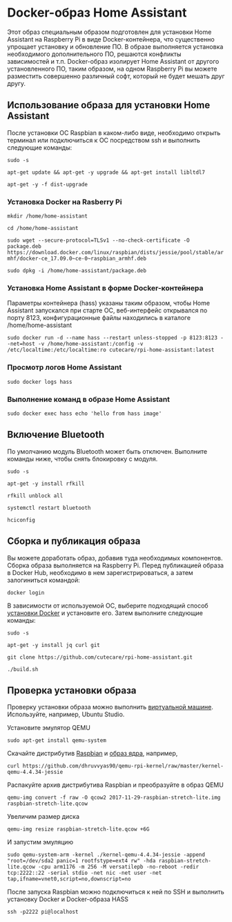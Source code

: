 # Docker-образ Home Assistant

Этот образ специальным образом подготовлен для установки Home Assistant на Raspberry Pi в виде Docker-контейнера, что существенно упрощает установку и обновление ПО. В образе выполняется установка необходимого дополнительного ПО, решаются конфликты зависимостей и т.п. Docker-образ изолирует Home Assistant от другого установленного ПО, таким образом, на одном Raspberry Pi вы можете разместить совершенно различный софт, который не будет мешать друг другу.

## Использование образа для установки Home Assistant

После установки ОС Raspbian в каком-либо виде, необходимо открыть терминал или подключиться к ОС посредством ssh и выполнить следующие команды:

`sudo -s`

`apt-get update && apt-get -y upgrade && apt-get install libltdl7` 

`apt-get -y -f dist-upgrade` 

### Установка Docker на Rasberry Pi

`mkdir /home/home-assistant`

`cd /home/home-assistant`

`sudo wget --secure-protocol=TLSv1 --no-check-certificate -O package.deb https://download.docker.com/linux/raspbian/dists/jessie/pool/stable/armhf/docker-ce_17.09.0~ce-0~raspbian_armhf.deb`

`sudo dpkg -i /home/home-assistant/package.deb`

### Установка Home Assistant в форме Docker-контейнера

Параметры контейнера (hass) указаны таким образом, чтобы Home Assistant запускался при старте ОС, веб-интерфейс открывался по порту 8123, конфигурационные файлы находились в каталоге /home/home-assistant

`sudo docker run -d --name hass --restart unless-stopped -p 8123:8123 --net=host -v /home/home-assistant:/config -v /etc/localtime:/etc/localtime:ro cutecare/rpi-home-assistant:latest`

### Просмотр логов Home Assistant

`sudo docker logs hass`

### Выполнение команд в образе Home Assistant

`sudo docker exec hass echo 'hello from hass image'`

## Включение Bluetooth

По умолчанию модуль Bluetooth может быть отключен. Выполните команды ниже, чтобы снять блокировку с модуля.

`sudo -s`

`apt-get -y install rfkill` 

`rfkill unblock all` 

`systemctl restart bluetooth` 

`hciconfig`

## Сборка и публикация образа

Вы можете доработать образ, добавив туда необходимых компонентов. Сборка образа выполняется на Raspberry Pi. Перед публикацией образа в Docker Hub, необходимо в нем зарегистрироваться, а затем залогиниться командой:

`docker login`

В зависимости от используемой ОС, выберите подходящий способ [установки Docker](https://docs.docker.com/engine/installation/) и установите его. Затем выполните следующие команды:

`sudo -s`

`apt-get -y install jq curl git` 

`git clone https://github.com/cutecare/rpi-home-assistant.git`

`./build.sh`

## Проверка установки образа

Проверку установки образа можно выполнить [виртуальной машине](http://www.makeuseof.com/tag/emulate-raspberry-pi-pc/). Используйте, например, Ubuntu Studio.

Установите эмулятор QEMU

`sudo apt-get install qemu-system`

Скачайте дистрибутив [Raspbian](https://www.raspberrypi.org/downloads/raspbian/) и [образ ядра](https://github.com/dhruvvyas90/qemu-rpi-kernel), например,

`curl https://github.com/dhruvvyas90/qemu-rpi-kernel/raw/master/kernel-qemu-4.4.34-jessie`

Распакуйте архив дистрибутива Raspbian и преобразуйте в образ QEMU

`qemu-img convert -f raw -O qcow2 2017-11-29-raspbian-stretch-lite.img raspbian-stretch-lite.qcow`

Увеличим размер диска

`qemu-img resize raspbian-stretch-lite.qcow +6G`

И запустим эмуляцию

`sudo qemu-system-arm -kernel ./kernel-qemu-4.4.34-jessie -append "root=/dev/sda2 panic=1 rootfstype=ext4 rw" -hda raspbian-stretch-lite.qcow -cpu arm1176 -m 256 -M versatilepb -no-reboot -redir tcp:2222::22 -serial stdio -net nic -net user -net tap,ifname=vnet0,script=no,downscript=no`

После запуска Raspbian можно подключиться к ней по SSH и выполнить установку Docker и Docker-образа HASS

`ssh -p2222 pi@localhost`
